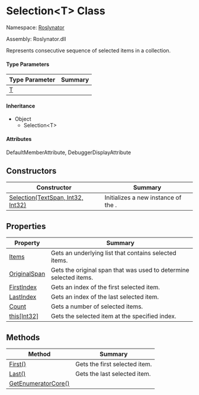 # Selection\<T> Class

Namespace: [Roslynator](../README.md)

Assembly: Roslynator\.dll


Represents consecutive sequence of selected items in a collection\.

#### Type Parameters

| Type Parameter| Summary|
| --- | --- |
| [T](T/README.md) | |

#### Inheritance

* Object
  * Selection\<T>

#### Attributes

DefaultMemberAttribute, DebuggerDisplayAttribute

## Constructors

| Constructor| Summary|
| --- | --- |
| [Selection(TextSpan, Int32, Int32)](.ctor/README.md) | Initializes a new instance of the \. |

## Properties

| Property| Summary|
| --- | --- |
| [Items](Items/README.md) | Gets an underlying list that contains selected items\. |
| [OriginalSpan](OriginalSpan/README.md) | Gets the original span that was used to determine selected items\. |
| [FirstIndex](FirstIndex/README.md) | Gets an index of the first selected item\. |
| [LastIndex](LastIndex/README.md) | Gets an index of the last selected item\. |
| [Count](Count/README.md) | Gets a number of selected items\. |
| [this\[Int32\]](this[]/README.md) | Gets the selected item at the specified index\. |

## Methods

| Method| Summary|
| --- | --- |
| [First()](First/README.md) | Gets the first selected item\. |
| [Last()](Last/README.md) | Gets the last selected item\. |
| [GetEnumeratorCore()](GetEnumeratorCore/README.md) | |


